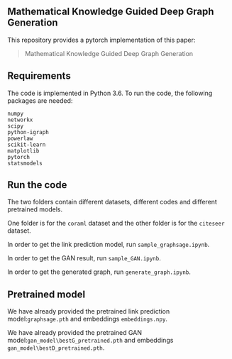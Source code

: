 ## Mathematical Knowledge Guided Deep Graph Generation

This repository provides a pytorch implementation of this paper:
> Mathematical Knowledge Guided Deep Graph Generation


## Requirements

The code is implemented in Python 3.6. To run the code, the following packages are needed:

```
numpy
networkx
scipy
python-igraph
powerlaw
scikit-learn
matplotlib
pytorch
statsmodels
```

## Run the code
 
The two folders contain different datasets, different codes and different pretrained models.

One folder is for the `coraml` dataset and the other folder is for the `citeseer` dataset.
 
In order to get the link prediction model, run `sample_graphsage.ipynb`. 

In order to get the GAN result, run `sample_GAN.ipynb`.

In order to get the generated graph, run `generate_graph.ipynb`.

## Pretrained model

We have already provided the pretrained link prediction model:`graphsage.pth` and embeddings `embeddings.npy`.

We have already provided the pretrained GAN model:`gan_model\bestG_pretrained.pth` and embeddings `gan_model\bestD_pretrained.pth`.
